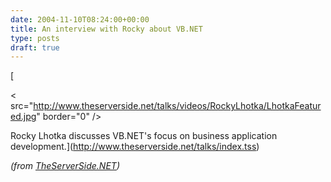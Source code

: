 ```yaml
---
date: 2004-11-10T08:24:00+00:00
title: An interview with Rocky about VB.NET
type: posts
draft: true
---
```

[

< src="http://www.theserverside.net/talks/videos/RockyLhotka/LhotkaFeatured.jpg" border="0" />



Rocky Lhotka discusses VB.NET's focus on business application development.](http://www.theserverside.net/talks/index.tss)


_(from [TheServerSide.NET](http://www.theserverside.net))_
